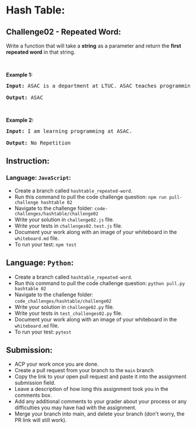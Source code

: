 # Hash Table:

## Challenge02 - Repeated Word:

Write a function that will take a <strong>string</strong> as a parameter and return the <strong>first repeated word</strong> in that string.

<p>&nbsp;</p>
<p><strong>Example 1:</strong></p>

<pre><strong>Input:</strong> ASAC is a department at LTUC. ASAC teaches programming in LTUC.

<strong>Output:</strong> ASAC
</pre>

<p>&nbsp;</p>
<p><strong>Example 2:</strong></p>

<pre><strong>Input:</strong> I am learning programming at ASAC.

<strong>Output:</strong> No Repetition
</pre>

## Instruction:

### Language: `JavaScript`:

- Create a branch called `hashtable_repeated-word`.
- Run this command to pull the code challenge question: `npm run pull-challenge hashtable 02`
- Navigate to the challenge folder: `code-challenges/hashtable/challenge02`
- Write your solution in `challenge02.js` file.
- Write your tests in `challenges02.test.js` file.
- Document your work along with an image of your whiteboard in the `whiteboard.md` file.
- To run your test: `npm test`

## Language: `Python`:

- Create a branch called `hashtable_repeated-word`.
- Run this command to pull the code challenge question: `python pull.py hashtable 02`
- Navigate to the challenge folder: `code_challenges/hashtable/challenge02`
- Write your solution in `challenge02.py` file.
- Write your tests in `test_challenges02.py` file.
- Document your work along with an image of your whiteboard in the `whiteboard.md` file.
- To run your test: `pytest`

## Submission:

- ACP your work once you are done.
- Create a pull request from your branch to the `main` branch
- Copy the link to your open pull request and paste it into the assignment submission field.
- Leave a description of how long this assignment took you in the comments box.
- Add any additional comments to your grader about your process or any difficulties you may have had with the assignment.
- Merge your branch into main, and delete your branch (don't worry, the PR link will still work).
